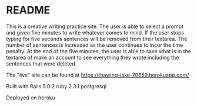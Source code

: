 # README

This is a creative writing practice site. The user is able to select a prompt and given five minutes to write whatever comes to mind. If the user stops typing for five seconds sentences will be removed from their textarea. The number of sentences is increased as the user continues to incur the time penalty. At the end of the five minutes, the user is able to save what is in the textarea of make an account to see everything they wrote including the sentences that were deleted.

The "live" site can be found at https://thawing-lake-70659.herokuapp.com/

Built with
  Rails 5.0.2
  ruby 2.3.1
  postgresql

Deployed on heroku
